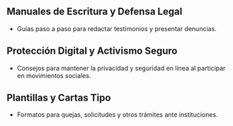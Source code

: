## Manuales de Escritura y Defensa Legal
- Guías paso a paso para redactar testimonios y presentar denuncias.

## Protección Digital y Activismo Seguro
- Consejos para mantener la privacidad y seguridad en línea al participar en movimientos sociales.

## Plantillas y Cartas Tipo
- Formatos para quejas, solicitudes y otros trámites ante instituciones.
